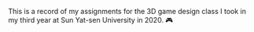 This is a record of my assignments for the 3D game design class I took in my third year at Sun Yat-sen University in 2020.
🎮
